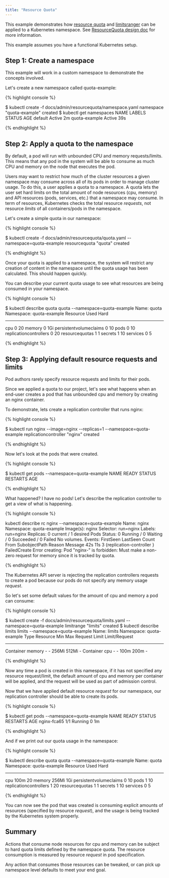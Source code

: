 ```yaml
---
title: "Resource Quota"
---
```

This example demonstrates how [resource quota](../../admin/admission-controllers.html#resourcequota) and
[limitsranger](../../admin/admission-controllers.html#limitranger) can be applied to a Kubernetes namespace.
See [ResourceQuota design doc](../../design/admission_control_resource_quota) for more information.

This example assumes you have a functional Kubernetes setup.

## Step 1: Create a namespace

This example will work in a custom namespace to demonstrate the concepts involved.

Let's create a new namespace called quota-example:

{% highlight console %}

$ kubectl create -f docs/admin/resourcequota/namespace.yaml
namespace "quota-example" created
$ kubectl get namespaces
NAME            LABELS    STATUS    AGE
default         <none>    Active    2m
quota-example   <none>    Active    39s

{% endhighlight %}

## Step 2: Apply a quota to the namespace

By default, a pod will run with unbounded CPU and memory requests/limits.  This means that any pod in the
system will be able to consume as much CPU and memory on the node that executes the pod.

Users may want to restrict how much of the cluster resources a given namespace may consume
across all of its pods in order to manage cluster usage.  To do this, a user applies a quota to
a namespace.  A quota lets the user set hard limits on the total amount of node resources (cpu, memory)
and API resources (pods, services, etc.) that a namespace may consume. In term of resources, Kubernetes
checks the total resource *requests*, not resource *limits* of all containers/pods in the namespace.

Let's create a simple quota in our namespace:

{% highlight console %}

$ kubectl create -f docs/admin/resourcequota/quota.yaml --namespace=quota-example
resourcequota "quota" created

{% endhighlight %}

Once your quota is applied to a namespace, the system will restrict any creation of content
in the namespace until the quota usage has been calculated.  This should happen quickly.

You can describe your current quota usage to see what resources are being consumed in your
namespace.

{% highlight console %}

$ kubectl describe quota quota --namespace=quota-example
Name:			quota
Namespace:		quota-example
Resource		Used	Hard
--------		----	----
cpu			0	20
memory			0	1Gi
persistentvolumeclaims	0	10
pods			0	10
replicationcontrollers	0	20
resourcequotas		1	1
secrets			1	10
services		0	5

{% endhighlight %}

## Step 3: Applying default resource requests and limits

Pod authors rarely specify resource requests and limits for their pods.

Since we applied a quota to our project, let's see what happens when an end-user creates a pod that has unbounded
cpu and memory by creating an nginx container.

To demonstrate, lets create a replication controller that runs nginx:

{% highlight console %}

$ kubectl run nginx --image=nginx --replicas=1 --namespace=quota-example
replicationcontroller "nginx" created

{% endhighlight %}

Now let's look at the pods that were created.

{% highlight console %}

$ kubectl get pods --namespace=quota-example
NAME      READY     STATUS    RESTARTS   AGE

{% endhighlight %}

What happened?  I have no pods!  Let's describe the replication controller to get a view of what is happening.

{% highlight console %}

kubectl describe rc nginx --namespace=quota-example
Name:		nginx
Namespace:	quota-example
Image(s):	nginx
Selector:	run=nginx
Labels:		run=nginx
Replicas:	0 current / 1 desired
Pods Status:	0 Running / 0 Waiting / 0 Succeeded / 0 Failed
No volumes.
Events:
  FirstSeen	LastSeen	Count	From				SubobjectPath	Reason		Message
  42s		11s		3	{replication-controller }			FailedCreate	Error creating: Pod "nginx-" is forbidden: Must make a non-zero request for memory since it is tracked by quota.

{% endhighlight %}

The Kubernetes API server is rejecting the replication controllers requests to create a pod because our pods
do not specify any memory usage *request*.

So let's set some default values for the amount of cpu and memory a pod can consume:

{% highlight console %}

$ kubectl create -f docs/admin/resourcequota/limits.yaml --namespace=quota-example
limitrange "limits" created
$ kubectl describe limits limits --namespace=quota-example
Name:		limits
Namespace:	quota-example
Type		Resource	Min	Max	Request	Limit	Limit/Request
----		--------	---	---	-------	-----	-------------
Container	memory		-	-	256Mi	512Mi	-
Container	cpu		-	-	100m	200m	-

{% endhighlight %}

Now any time a pod is created in this namespace, if it has not specified any resource request/limit, the default
amount of cpu and memory per container will be applied, and the request will be used as part of admission control.

Now that we have applied default resource *request* for our namespace, our replication controller should be able to
create its pods.

{% highlight console %}

$ kubectl get pods --namespace=quota-example
NAME          READY     STATUS    RESTARTS   AGE
nginx-fca65   1/1       Running   0          1m

{% endhighlight %}

And if we print out our quota usage in the namespace:

{% highlight console %}

$ kubectl describe quota quota --namespace=quota-example
Name:			quota
Namespace:		quota-example
Resource		Used	Hard
--------		----	----
cpu			100m	20
memory			256Mi	1Gi
persistentvolumeclaims	0	10
pods			1	10
replicationcontrollers	1	20
resourcequotas		1	1
secrets			1	10
services		0	5

{% endhighlight %}

You can now see the pod that was created is consuming explicit amounts of resources (specified by resource *request*),
and the usage is being tracked by the Kubernetes system properly.

## Summary

Actions that consume node resources for cpu and memory can be subject to hard quota limits defined
by the namespace quota. The resource consumption is measured by resource *request* in pod specification.

Any action that consumes those resources can be tweaked, or can pick up namespace level defaults to
meet your end goal.



